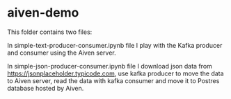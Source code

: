 # aiven-demo

This folder contains two files:

In simple-text-producer-consumer.ipynb file I play with the Kafka producer and consumer using the Aiven server.

In simple-json-producer-consumer.ipynb file I download json data from https://jsonplaceholder.typicode.com, use kafka producer to move the data to Aiven server, read the data with kafka consumer and move it to Postres database hosted by Aiven.
